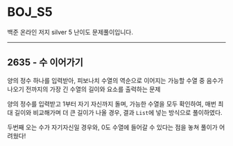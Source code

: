 # BOJ_S5
백준 온라인 저지 silver 5 난이도 문제풀이입니다.

---

## 2635 - 수 이어가기

양의 정수 하나를 입력받아, 피보나치 수열의 역순으로 이어지는 가능할 수열 중 음수가 나오기 전까지의 가장 긴 수열의 길이와 요소를 출력하는 문제

양의 정수를 입력받고 1부터 자기 자신까지 돌며, 가능한 수열을 모두 확인하여, 매번 최대 길이와 비교해가며 더 큰 길이가 나올 경우, 결과 `List`에 넣는 방식으로 풀이하였다.

두번째 오는 수가 자기자신일 경우와, 0도 수열에 들어갈 수 있다는 점을 놓쳐 풀이가 어려웠다!

